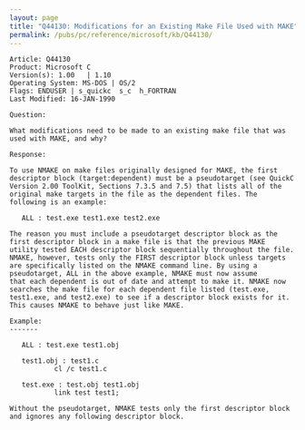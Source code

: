 ```yaml
---
layout: page
title: "Q44130: Modifications for an Existing Make File Used with MAKE"
permalink: /pubs/pc/reference/microsoft/kb/Q44130/
---
```


	Article: Q44130
	Product: Microsoft C
	Version(s): 1.00   | 1.10
	Operating System: MS-DOS | OS/2
	Flags: ENDUSER | s_quickc  s_c  h_FORTRAN
	Last Modified: 16-JAN-1990
	
	Question:
	
	What modifications need to be made to an existing make file that was
	used with MAKE, and why?
	
	Response:
	
	To use NMAKE on make files originally designed for MAKE, the first
	descriptor block (target:dependent) must be a pseudotarget (see QuickC
	Version 2.00 ToolKit, Sections 7.3.5 and 7.5) that lists all of the
	original make targets in the file as the dependent files. The
	following is an example:
	
	   ALL : test.exe test1.exe test2.exe
	
	The reason you must include a pseudotarget descriptor block as the
	first descriptor block in a make file is that the previous MAKE
	utility tested EACH descriptor block sequentially throughout the file.
	NMAKE, however, tests only the FIRST descriptor block unless targets
	are specifically listed on the NMAKE command line. By using a
	pseudotarget, ALL in the above example, NMAKE must now assume
	that each dependent is out of date and attempt to make it. NMAKE now
	searches the make file for each dependent file listed (test.exe,
	test1.exe, and test2.exe) to see if a descriptor block exists for it.
	This causes NMAKE to behave just like MAKE.
	
	Example:
	-------
	
	   ALL : test.exe test1.obj
	
	   test1.obj : test1.c
	           cl /c test1.c
	
	   test.exe : test.obj test1.obj
	           link test test1;
	
	Without the pseudotarget, NMAKE tests only the first descriptor block
	and ignores any following descriptor block.
